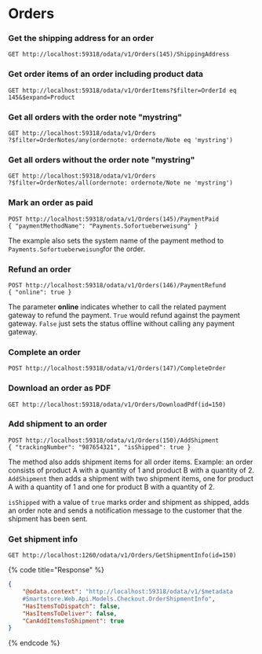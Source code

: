 # Orders

### **Get the shipping address for an order**

```
GET http://localhost:59318/odata/v1/Orders(145)/ShippingAddress
```

### **Get order items of an order including product data**

```
GET http://localhost:59318/odata/v1/OrderItems?$filter=OrderId eq 145&$expand=Product
```

### **Get all orders with the order note "mystring"**

```
GET http://localhost:59318/odata/v1/Orders
?$filter=OrderNotes/any(ordernote: ordernote/Note eq 'mystring')
```

### **Get all orders without the order note "mystring"**

```
GET http://localhost:59318/odata/v1/Orders
?$filter=OrderNotes/all(ordernote: ordernote/Note ne 'mystring')
```

### **Mark an order as paid**

```
POST http://localhost:59318/odata/v1/Orders(145)/PaymentPaid
{ "paymentMethodName": "Payments.Sofortueberweisung" }
```

The example also sets the system name of the payment method to `Payments.Sofortueberweisung`for the order.

### Refund an order

```
POST http://localhost:59318/odata/v1/Orders(146)/PaymentRefund
{ "online": true }
```

The parameter **online** indicates whether to call the related payment gateway to refund the payment. `True` would refund against the payment gateway. `False` just sets the status offline without calling any payment gateway.

### Complete an order

```
POST http://localhost:59318/odata/v1/Orders(147)/CompleteOrder
```

### Download an order as PDF

```
GET http://localhost:59318/odata/v1/Orders/DownloadPdf(id=150)
```

### Add shipment to an order

```
POST http://localhost:59318/odata/v1/Orders(150)/AddShipment
{ "trackingNumber": "987654321", "isShipped": true }
```

The method also adds shipment items for all order items. Example: an order consists of product A with a quantity of 1 and product B with a quantity of 2. `AddShipment` then adds a shipment with two shipment items, one for product A with a quantity of 1 and one for product B with a quantity of 2.

`isShipped` with a value of `true` marks order and shipment as shipped, adds an order note and sends a notification message to the customer that the shipment has been sent.

### Get shipment info

```
GET http://localhost:1260/odata/v1/Orders/GetShipmentInfo(id=150)
```

{% code title="Response" %}
```json
{
    "@odata.context": "http://localhost:59318/odata/v1/$metadata
    #Smartstore.Web.Api.Models.Checkout.OrderShipmentInfo",
    "HasItemsToDispatch": false,
    "HasItemsToDeliver": false,
    "CanAddItemsToShipment": true
}
```
{% endcode %}

